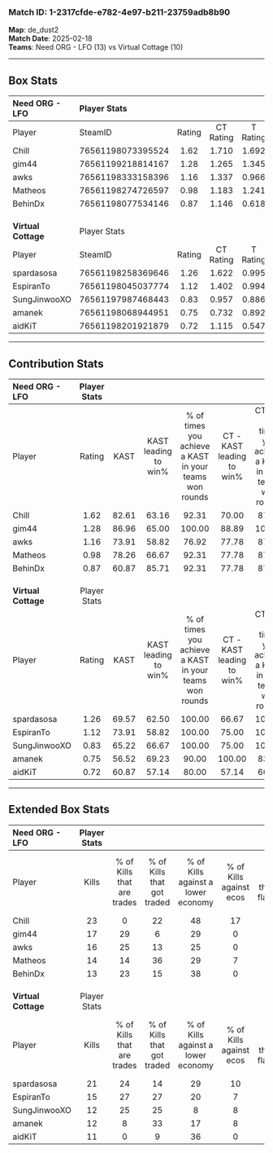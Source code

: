 ### Match ID: 1-2317cfde-e782-4e97-b211-23759adb8b90  
**Map**: de_dust2  
**Match Date**: 2025-02-18  
**Teams**: Need ORG - LFO (13) vs Virtual Cottage (10)  

---  

## Box Stats  

| **Need ORG - LFO**  | Player Stats      |        |           |          |       |       |       |         |        |      |     |
| :- | :- | :-: | :-: | :-: | :-: | :-: | :-: | :-: | :-: | :-: | :-: |
| Player              | SteamID           | Rating | CT Rating | T Rating | KAST  |  ADR  | Kills | Assists | Deaths | K/D  | HS% |
| Chill               | 76561198073395524 |  1.62  |   1.710   |  1.692   | 82.61 | 115.4 |  23   |    6    |   13   | 1.77 | 69  |
| gim44               | 76561199218814167 |  1.28  |   1.265   |  1.345   | 86.96 | 72.1  |  17   |    3    |   13   | 1.31 | 82  |
| awks                | 76561198333158396 |  1.16  |   1.337   |  0.966   | 73.91 | 71.3  |  16   |    7    |   13   | 1.23 | 25  |
| Matheos             | 76561198274726597 |  0.98  |   1.183   |  1.241   | 78.26 | 70.0  |  14   |    3    |   18   | 0.78 | 64  |
| BehinDx             | 76561198077534146 |  0.87  |   1.146   |  0.618   | 60.87 | 60.0  |  13   |    2    |   14   | 0.93 | 69  |
|                     |                   |        |           |          |       |       |       |         |        |      |     |
|                     |                   |        |           |          |       |       |       |         |        |      |     |
|                     |                   |        |           |          |       |       |       |         |        |      |     |
| **Virtual Cottage** | Player Stats      |        |           |          |       |       |       |         |        |      |     |
| Player              | SteamID           | Rating | CT Rating | T Rating | KAST  |  ADR  | Kills | Assists | Deaths | K/D  | HS% |
| spardasosa          | 76561198258369646 |  1.26  |   1.622   |  0.995   | 69.57 | 76.8  |  21   |    1    |   15   | 1.40 | 71  |
| EspiranTo           | 76561198045037774 |  1.12  |   1.402   |  0.994   | 73.91 | 80.2  |  15   |   10    |   15   | 1.00 | 86  |
| SungJinwooXO        | 76561197987468443 |  0.83  |   0.957   |  0.886   | 65.22 | 70.6  |  12   |    7    |   18   | 0.67 | 50  |
| amanek              | 76561198068944951 |  0.75  |   0.732   |  0.892   | 56.52 | 66.2  |  12   |    6    |   18   | 0.67 | 41  |
| aidKiT              | 76561198201921879 |  0.72  |   1.115   |  0.547   | 60.87 | 58.7  |  11   |    1    |   17   | 0.65 | 18  |
---  

## Contribution Stats  

| **Need ORG - LFO**  | Player Stats |       |                      |                                                        |                           |                                                             |                          |                                                            |
| :- | :-: | :-: | :-: | :-: | :-: | :-: | :-: | :-: |
| Player              |    Rating    | KAST  | KAST leading to win% | % of times you achieve a KAST in your teams won rounds | CT - KAST leading to win% | CT - % of times you achieve a KAST in your teams won rounds | T - KAST leading to win% | T - % of times you achieve a KAST in your teams won rounds |
| Chill               |     1.62     | 82.61 |        63.16         |                         92.31                          |           70.00           |                            87.50                            |          55.56           |                           100.00                           |
| gim44               |     1.28     | 86.96 |        65.00         |                         100.00                         |           88.89           |                           100.00                            |          45.45           |                           100.00                           |
| awks                |     1.16     | 73.91 |        58.82         |                         76.92                          |           77.78           |                            87.50                            |          37.50           |                           60.00                            |
| Matheos             |     0.98     | 78.26 |        66.67         |                         92.31                          |           77.78           |                            87.50                            |          55.56           |                           100.00                           |
| BehinDx             |     0.87     | 60.87 |        85.71         |                         92.31                          |           77.78           |                            87.50                            |          100.00          |                           100.00                           |
|                     |              |       |                      |                                                        |                           |                                                             |                          |                                                            |
|                     |              |       |                      |                                                        |                           |                                                             |                          |                                                            |
|                     |              |       |                      |                                                        |                           |                                                             |                          |                                                            |
| **Virtual Cottage** | Player Stats |       |                      |                                                        |                           |                                                             |                          |                                                            |
| Player              |    Rating    | KAST  | KAST leading to win% | % of times you achieve a KAST in your teams won rounds | CT - KAST leading to win% | CT - % of times you achieve a KAST in your teams won rounds | T - KAST leading to win% | T - % of times you achieve a KAST in your teams won rounds |
| spardasosa          |     1.26     | 69.57 |        62.50         |                         100.00                         |           66.67           |                           100.00                            |          57.14           |                           100.00                           |
| EspiranTo           |     1.12     | 73.91 |        58.82         |                         100.00                         |           75.00           |                           100.00                            |          44.44           |                           100.00                           |
| SungJinwooXO        |     0.83     | 65.22 |        66.67         |                         100.00                         |           75.00           |                           100.00                            |          57.14           |                           100.00                           |
| amanek              |     0.75     | 56.52 |        69.23         |                         90.00                          |          100.00           |                            83.33                            |          50.00           |                           100.00                           |
| aidKiT              |     0.72     | 60.87 |        57.14         |                         80.00                          |           57.14           |                            66.67                            |          57.14           |                           100.00                           |
---  

## Extended Box Stats  

| **Need ORG - LFO**  | Player Stats |                            |                            |                                    |                         |                              |                                 |        |                             |                                     |                          |                               |                            |
| :- | :-: | :-: | :-: | :-: | :-: | :-: | :-: | :-: | :-: | :-: | :-: | :-: | :-: |
| Player              |    Kills     | % of Kills that are trades | % of Kills that got traded | % of Kills against a lower economy | % of Kills against ecos | % of Kills that are flawless | % of Kills that are close duels | Deaths | % of Deaths that get traded | % of Deaths against a lower economy | % of Deaths against ecos | % of Deaths that are flawless | % of Deaths that are close |
| Chill               |      23      |             0              |             22             |                 48                 |           17            |              65              |                4                |   13   |             23              |                 23                  |            0             |              38               |             8              |
| gim44               |      17      |             29             |             6              |                 29                 |            0            |              59              |                6                |   13   |              8              |                 15                  |            0             |              54               |             15             |
| awks                |      16      |             25             |             13             |                 25                 |            0            |              69              |                6                |   13   |              0              |                 23                  |            8             |              85               |             0              |
| Matheos             |      14      |             14             |             36             |                 29                 |            7            |              50              |               14                |   18   |             56              |                 22                  |            0             |              56               |             6              |
| BehinDx             |      13      |             23             |             15             |                 38                 |            0            |              77              |               15                |   14   |              7              |                 21                  |            0             |              57               |             7              |
|                     |              |                            |                            |                                    |                         |                              |                                 |        |                             |                                     |                          |                               |                            |
|                     |              |                            |                            |                                    |                         |                              |                                 |        |                             |                                     |                          |                               |                            |
|                     |              |                            |                            |                                    |                         |                              |                                 |        |                             |                                     |                          |                               |                            |
| **Virtual Cottage** | Player Stats |                            |                            |                                    |                         |                              |                                 |        |                             |                                     |                          |                               |                            |
| Player              |    Kills     | % of Kills that are trades | % of Kills that got traded | % of Kills against a lower economy | % of Kills against ecos | % of Kills that are flawless | % of Kills that are close duels | Deaths | % of Deaths that get traded | % of Deaths against a lower economy | % of Deaths against ecos | % of Deaths that are flawless | % of Deaths that are close |
| spardasosa          |      21      |             24             |             14             |                 29                 |           10            |              76              |                5                |   15   |              7              |                  7                  |            0             |              73               |             0              |
| EspiranTo           |      15      |             27             |             27             |                 20                 |            7            |              40              |               13                |   15   |             20              |                 13                  |            0             |              67               |             13             |
| SungJinwooXO        |      12      |             25             |             25             |                 8                  |            8            |              50              |                8                |   18   |             22              |                 17                  |            6             |              39               |             11             |
| amanek              |      12      |             8              |             33             |                 17                 |            8            |              33              |                8                |   18   |             17              |                 11                  |            6             |              67               |             6              |
| aidKiT              |      11      |             0              |             9              |                 36                 |            0            |              82              |                0                |   17   |             24              |                  6                  |            0             |              76               |             12             |
